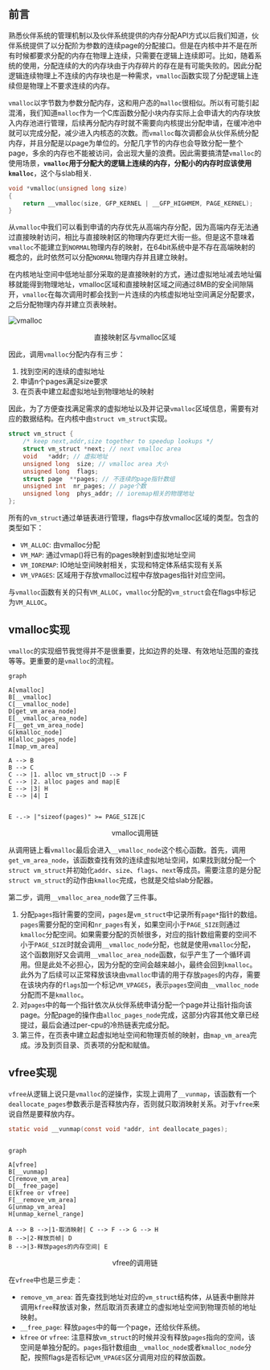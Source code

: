 <!-- # vmalloc&vfree -->
## 前言

熟悉伙伴系统的管理机制以及伙伴系统提供的内存分配API方式以后我们知道，伙伴系统提供了以分配阶为参数的连续page的分配接口。但是在内核中并不是在所有时候都要求分配的内存在物理上连续，只需要在逻辑上连续即可。比如，随着系统的使用，分配连续的大的内存块由于内存碎片的存在是有可能失败的。因此分配逻辑连续物理上不连续的内存块也是一种需求，`vmalloc`函数实现了分配逻辑上连续但是物理上不要求连续的内存。

`vmalloc`以字节数为参数分配内存，这和用户态的`malloc`很相似。所以有可能引起混淆，我们知道`malloc`作为一个C库函数分配小块内存实际上会申请大的内存块放入内存池进行管理，后续再分配内存时就不需要向内核提出分配申请，在缓冲池中就可以完成分配，减少进入内核态的次数。而`vmalloc`每次调都会从伙伴系统分配内存，并且分配是以page为单位的。分配几字节的内存也会导致分配一整个page，多余的内存也不能被访问，会出现大量的浪费。因此需要搞清楚`vmalloc`的使用场景，**`vmalloc`用于分配大的逻辑上连续的内存，分配小的内存时应该使用`kmalloc`**，这个与slab相关.

```c
void *vmalloc(unsigned long size)
{
    return __vmalloc(size, GFP_KERNEL | __GFP_HIGHMEM, PAGE_KERNEL);
}
```

从`vmalloc`中我们可以看到申请的内存优先从高端内存分配，因为高端内存无法通过直接映射访问，相比与直接映射区的物理内存更烂大街一些。但是这不意味着`vmalloc`不能建立到`NORMAL`物理内存的映射，在64bit系统中是不存在高端映射的概念的，此时依然可以分配`NORMAL`物理内存并且建立映射。

在内核地址空间中低地址部分采取的是直接映射的方式，通过虚拟地址减去地址偏移就能得到物理地址，vmalloc区域和直接映射区域之间通过8MB的安全间隙隔开，`vmalloc`在每次调用时都会找到一片连续的内核虚拟地址空间满足分配要求，之后分配物理内存并建立页表映射。

![vmalloc](https://img2023.cnblogs.com/blog/3174293/202310/3174293-20231008165904593-832449549.png)
<center>直接映射区与vmalloc区域</center>

因此，调用`vmalloc`分配内存有三步：

1. 找到空闲的连续的虚拟地址
2. 申请n个pages满足size要求
3. 在页表中建立起虚拟地址到物理地址的映射

因此，为了方便查找满足需求的虚拟地址以及并记录`vmalloc`区域信息，需要有对应的数据结构。在内核中由`struct vm_struct`实现。

```c
struct vm_struct {
    /* keep next,addr,size together to speedup lookups */
    struct vm_struct *next; // next vmalloc area
    void   *addr; // 虚拟地址
    unsigned long  size; // vmalloc area 大小
    unsigned long  flags; 
    struct page  **pages; // 不连续的page指针数组
    unsigned int  nr_pages; // page个数
    unsigned long  phys_addr; // ioremap相关的物理地址
};
```

所有的`vm_struct`通过单链表进行管理，flags中存放vmalloc区域的类型。包含的类型如下：
- `VM_ALLOC`: 由vmalloc分配
- `VM_MAP`: 通过vmap()将已有的pages映射到虚拟地址空间
- `VM_IOREMAP`: IO地址空间映射相关，实现和特定体系结实现有关系
- `VM_VPAGES`: 区域用于存放vmalloc过程中存放pages指针对应空间。

与`vmalloc`函数有关的只有`VM_ALLOC`，`vmalloc`分配的`vm_struct`会在flags中标记为`VM_ALLOC`。

## vmalloc实现

`vmalloc`的实现细节我觉得并不是很重要，比如边界的处理、有效地址范围的查找等等。更重要的是`vmalloc`的流程。

```mermaid
graph 

A[vmalloc]
B[__vmalloc]
C[__vmalloc_node]
D[get_vm_area_node]
E[__vmalloc_area_node]
F[__get_vm_area_node]
G[kmalloc_node]
H[alloc_pages_node]
I[map_vm_area]

A --> B
B --> C
C --> |1. alloc vm_struct|D --> F
C --> |2. alloc pages and map|E
E --> |3| H
E --> |4| I


E -.-> |"sizeof(pages)" >= PAGE_SIZE|C
```

<center>vmalloc调用链</center>

从调用链上看`vmalloc`最后会进入`__vmalloc_node`这个核心函数。首先，调用`get_vm_area_node`，该函数查找有效的连续虚拟地址空间，如果找到就分配一个`struct vm_struct`并初始化`addr`、`size`、`flags`、`next`等成员。需要注意的是分配`struct vm_struct`的动作由`kmalloc`完成，也就是交给slab分配器。

第二步，调用`__vmalloc_area_node`做了三件事。
1. 分配`pages`指针需要的空间，`pages`是`vm_struct`中记录所有`page*`指针的数组。`pages`需要分配的空间和`nr_pages`有关，如果空间小于`PAGE_SIZE`则通过`kmalloc`分配空间。如果需要分配的页帧很多，对应的指针数组需要的空间不小于`PAGE_SIZE`时就会调用`__vmalloc_node`分配，也就是使用`vmalloc`分配，这个函数刚好又会调用`__vmalloc_area_node`函数，似乎产生了一个循环调用。但是此处不必担心，因为分配的空间会越来越小，最终会回到`kmalloc`。此外为了后续可以正常释放该块由`vmalloc`申请的用于存放`pages`的内存，需要在该块内存的`flags`加一个标记`VM_VPAGES`，表示`pages`空间由`__vmalloc_node`分配而不是`kmalloc`。
2. 对`pages`中的每一个指针依次从伙伴系统申请分配一个page并让指针指向该page。分配page的操作由`alloc_pages_node`完成，这部分内容其他文章已经提过，最后会通过per-cpu的冷热链表完成分配。
3. 第三件，在页表中建立起虚拟地址空间和物理页帧的映射，由`map_vm_area`完成。涉及到页目录、页表项的分配和赋值。

## vfree实现

`vfree`从逻辑上说只是`vmalloc`的逆操作，实现上调用了`__vunmap`，该函数有一个`deallocate_pages`参数表示是否释放内存，否则就只取消映射关系。对于`vfree`来说自然是要释放内存。

```c
static void __vunmap(const void *addr, int deallocate_pages);
```

```mermaid

graph

A[vfree]
B[__vunmap]
C[remove_vm_area]
D[__free_page]
E[kfree or vfree]
F[__remove_vm_area]
G[unmap_vm_area]
H[unmap_kernel_range]

A --> B -->|1-取消映射| C --> F --> G --> H
B -->|2-释放页帧| D
B -->|3-释放pages的内存空间| E

```
<center>vfree的调用链</center>

在`vfree`中也是三步走：
- `remove_vm_area`: 首先查找到地址对应的`vm_struct`结构体，从链表中删除并调用`kfree`释放该对象，然后取消页表建立的虚拟地址空间到物理页帧的地址映射。
- `__free_page`: 释放`pages`中的每一个page，还给伙伴系统。
- `kfree` or `vfree`: 注意释放`vm_struct`的时候并没有释放`pages`指向的空间，该空间是单独分配的。`pages`指针数组由`__vmalloc_node`或者`kmalloc_node`分配，按照flags是否标记`VM_VPAGES`区分调用对应的释放函数。
